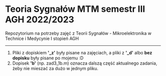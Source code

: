# Teoria Sygnałów MTM semestr III AGH 2022/2023

Repozytorium na potrzeby zajęć z Teorii Sygnałów - Mikroelektronika w Technice i Medycynie I stopień AGH

---

1. Pliki z dopiskiem **'_z'** były pisane na zajęciach, a pliki z **'_d'** albo **bez dopisku** były pisane po mojemu :D
2. Dopisek **'b'** (np. zad3_1b.m) oznacza dalszą część aktualnego zadania, żeby nie mieszać za dużo w jednym pliku.